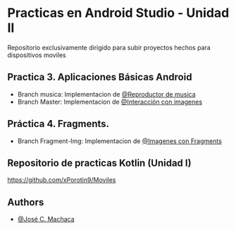 # Practicas en Android Studio - Unidad II
Repositorio exclusivamente dirigido para subir proyectos hechos para dispositivos moviles

## Practica 3. Aplicaciones Básicas Android
- Branch musica: Implementacion de [@Reproductor de musica](https://github.com/xPorotin9/AndroidStudio/tree/Reproductor)
- Branch Master: Implementacion de [@Interacción con imagenes](https://github.com/xPorotin9/AndroidStudio)
## Práctica 4. Fragments.
- Branch Fragment-Img: Implementacion de [@Imagenes con Fragments](https://github.com/xPorotin9/AndroidStudio/tree/Fragment-Img)

## Repositorio de practicas Kotlin (Unidad I)
https://github.com/xPorotin9/Moviles
## Authors

- [@José C. Machaca](https://www.github.com/xPorotin9)
